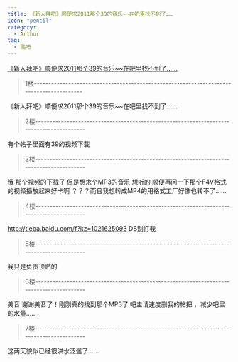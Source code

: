```yaml
---
title: 《新人拜吧》顺便求2011那个39的音乐~~在吧里找不到了……
icon: "pencil"
category:
  - Arthur
tag:
  - 贴吧
---
```


[《新人拜吧》顺便求2011那个39的音乐~~在吧里找不到了……](https://tieba.baidu.com/p/1021796640?pid=11542768714&cid=0#11542768714)


>1楼-----------------------------------------------------------------------------------------

《新人拜吧》顺便求2011那个39的音乐~~在吧里找不到了……

>2楼-----------------------------------------------------------------------------------------

有个帖子里面有39的视频下载

>3楼-----------------------------------------------------------------------------------------

饿 那个视频的下载了 但是想求个MP3的音乐 想听的 顺便再问一下那个F4V格式的视频播放起来好卡啊 ？？？而且我想转成MP4的用格式工厂好像也转不了……

>4楼-----------------------------------------------------------------------------------------

http://tieba.baidu.com/f?kz=1021625093
DS别打我

>5楼-----------------------------------------------------------------------------------------

我只是负责顶贴的

>6楼-----------------------------------------------------------------------------------------

美音 谢谢美音了！刚刚真的找到那个MP3了 吧主请速度删我的帖把 ，减少吧里的水量……

>7楼-----------------------------------------------------------------------------------------

这两天貌似已经很洪水泛滥了……
